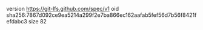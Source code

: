 version https://git-lfs.github.com/spec/v1
oid sha256:7867d092ce9ea5214a299f2e7ba866ec162aafab5fef56d7b56f8421fefdabc3
size 82
